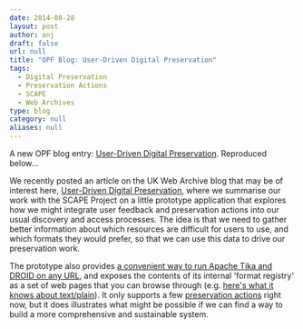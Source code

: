 ```yaml
---
date: 2014-08-28
layout: post
author: anj
draft: false
url: null
title: "OPF Blog: User-Driven Digital Preservation"
tags:
  - Digital Preservation
  - Preservation Actions
  - SCAPE
  - Web Archives
type: blog
category: null
aliases: null
---
```

<p>
A new OPF blog entry: <a href="https://openpreservation.org/blogs/user-driven-digital-preservation/">User-Driven Digital Preservation</a>. Reproduced below...
</p>
<!--break-->

<p>We recently posted an article on the UK Web Archive blog that may be of interest here, <a class="external" href="http://britishlibrary.typepad.co.uk/webarchive/2014/08/user-driven-digital-preservation-with-interject.html">User-Driven Digital Preservation</a>, where we summarise our work with the SCAPE Project on a little prototype application that explores how we might integrate user feedback and preservation actions into our usual discovery and access processes. The idea is that we need to gather better information about which resources are difficult for users to use, and which formats they would prefer, so that we can use this data to drive our preservation work.</p>
<p>The prototype also provides <a class="external" href="http://www.webarchive.org.uk/interject/inspect/">a convenient way to run Apache Tika and DROID on any URL</a>, and exposes the contents of its internal 'format registry' as a set of web pages that you can browse through (e.g. <a class="external" href="http://www.webarchive.org.uk/interject/types/text/plain">here's what it knows about text/plain</a>). It only supports a few <a class="external" href="http://www.webarchive.org.uk/interject/actions/">preservation actions</a> right now, but it does illustrates what might be possible if we can find a way to build a more comprehensive and sustainable system.</p>
